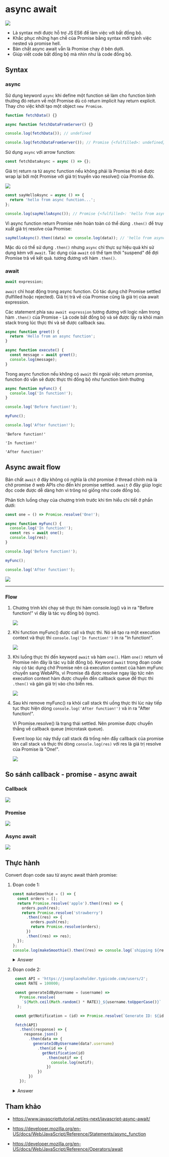 # async await

![](../images/async-await-banner.png)

- Là syntax mới được hỗ trợ JS ES6 để làm việc với bất đồng bộ.
- Khắc phục những hạn chế của Promise bằng syntax mới tránh việc nested và promise hell.
- Bản chất async await vẫn là Promise chạy ở bên dưới.
- Giúp viết code bất đồng bộ mà nhìn như là code đồng bộ.

## Syntax

### async

Sử dụng keyword `async` khi define một function sẽ làm cho function bình thường đó return về một Promise dù có return implicit hay return explicit. Thay cho việc khởi tạo một object `new Promise`.

```js
function fetchData() {}

async function fetchDataFromServer() {}

console.log(fetchData()); // undefined

console.log(fetchDataFromServer()); // Promise {<fulfilled>: undefined}
```

Sử dụng `async` với arrow function:

```js
const fetchDataAsync = async () => {};
```

Giá trị return ra từ async function nếu không phải là Promise thì sẽ được wrap lại bởi một Promise với giá trị truyền vào resolve() của Promise đó.

![](../images/async-w-promise.png)

```js
const sayHelloAsync = async () => {
  return 'hello from async function...';
};

console.log(sayHelloAsync()); // Promise {<fulfilled>: 'hello from async function...'}
```

Vì async function return Promise nên hoàn toàn có thể dùng `.then()` để truy xuất giá trị resolve của Promise:

```js
sayHelloAsync().then((data) => console.log(data)); // 'hello from async function...'
```

Mặc dù có thể sử dụng `.then()` nhưng `async` chỉ thực sự hiệu quả khi sử dụng kèm với `await`. Tác dụng của `await` có thể tạm thời "suspend" để đợi Promise trả về kết quả. tương đương với hàm `.then()`.

### await

```js
await expression;
```

`await` chỉ hoạt động trong async function. Có tác dụng chờ Promise settled (fulfilled hoặc rejected). Giá trị trả về của Promise cũng là giá trị của await expression.

Các statement phía sau `await expression` tương đương với logic nằm trong hàm `.then()` của Promise - Là code bất đồng bộ và sẽ được lấy ra khỏi main stack trong lúc thực thi và sẽ được callback sau.

```js
async function greet() {
  return 'Hello from an async function';
}

async function execute() {
  const message = await greet();
  console.log(message);
}
```

Trong async function nếu không có `await` thì ngoài việc return promise, function đó vẫn sẽ được thực thi đồng bộ như function bình thường

```js
async function myFunc() {
  console.log('In function!');
}

console.log('Before function!');

myFunc();

console.log('After function!');
```

```
'Before function!'

'In function!'

'After function!'
```

## Async await flow

Bản chất `await` ở đây không có nghĩa là chờ promise ở thread chính mà là chờ promise ở web APIs cho đến khi promise settled. `await` ở đây giúp logic đọc code được dễ dàng hơn vì trông nó giống như code đồng bộ.

Phân tích luồng chạy của chương trình trước khi tìm hiểu chi tiết ở phần dưới:

```js
const one = () => Promise.resolve('One!');

async function myFunc() {
  console.log('In function!');
  const res = await one();
  console.log(res);
}

console.log('Before function!');

myFunc();

console.log('After function!');
```

  ![](../images/async-await-flow-1.gif)

---

### Flow

1. Chương trình khi chạy sẽ thực thi hàm console.log() và in ra "Before function!" vì đây là tác vụ đồng bộ (sync).

    ![](../images/async-await-flow-2.gif)

2. Khi function myFunc() được call và thực thi. Nó sẽ tạo ra một execution context và thực thi `console.log('In function!')` in ra "In function!".

    ![](../images/async-await-flow-3.gif)

3. Khi luồng thực thi đến keyword `await` và hàm `one()`. Hàm `one()` return về Promise nên đây là tác vụ bất đồng bộ. Keyword `await` trong đoạn code này có tác dụng chờ Promise nên cả execution context của hàm myFunc chuyển sang WebAPIs, vì Promise đã được resolve ngay lập tức nên execution context hàm được chuyển đến callback queue để thực thi `.then()` và gán giá trị vào cho biến res.

    ![](../images/async-await-flow-4.gif)

4. Sau khi remove myFunc() ra khỏi call stack thì uồng thực thi lúc này tiếp tục thực hiện dòng `console.log('After function!')` và in ra "After function!".

   Vì Promise.resolve() là trạng thái settled. Nên promise được chuyển thẳng về callback queue (microtask queue).

   Event loop lúc này thấy call stack đã trống nên đẩy callback của promise lên call stack và thực thi dòng `console.log(res)` với res là giá trị resolve của Promise là "One!".

    ![](../images/async-await-flow-5.gif)

## So sánh callback - promise - async await

### Callback

![](../images/async-callback-compare.png)

### Promise

![](../images/async-promise-compare.png)

### Async await

![](../images/async-await-compare.png)

## Thực hành

Convert đoạn code sau từ async await thành promise:

1. Đoạn code 1:

   ```js
   const makeSmoothie = () => {
     const orders = [];
     return Promise.resolve('apple').then((res) => {
       orders.push(res);
       return Promise.resolve('strawberry')
         .then((res) => {
           orders.push(res);
           return Promise.resolve(orders);
         })
         .then((res) => res);
     });
   };
   console.log(makeSmoothie().then((res) => console.log(`shipping ${res}...`)));
   ```

   <details>
     <summary>Answer</summary>

   ```js
   const makeAppleFruit = () => Promise.resolve('apple');

   const makeStrawberryFruit = () => Promise.resolve('strawberry');

   const makeSmoothieAsync = async () => {
     const appleDrinkPromise = makeAppleFruit();
     const strawberryFruitPromise = makeStrawberryFruit();

     const appleDrink = await appleDrinkPromise;
     const strawberryDrink = await strawberryFruitPromise;

     return [appleDrink, strawberryDrink];
   };

   (async () => {
     console.log(`shipping ${await makeSmoothieAsync()}...`);
   })();
   ```

   </details>

2. Đoạn code 2:

   ```js
    const API = 'https://jsonplaceholder.typicode.com/users/2';
    const RATE = 100000;

    const generateIdByUsername = (username) =>
      Promise.resolve(
       `${Math.ceil(Math.random() * RATE)}_${username.toUpperCase()}`
     );

    const getNotification = (id) => Promise.resolve(`Generate ID: ${id}`);

    fetch(API)
      .then((response) => {
        response.json()
          .then(data => {
            generateIdByUsername(data?.username)
              .then(id => {
                getNotification(id)
                  .then(notif => {
                    console.log(notif);
                  })
              })
          })
      });
   ```

   <details>
     <summary>Answer</summary>

   ```js
   const API = 'https://jsonplaceholder.typicode.com/users/2';
   const RATE = 100000;

   const generateIdByUsername = async (username) =>
     `${Math.ceil(Math.random() * RATE)}_${username.toUpperCase()}`;

   const getNotification = async (id) => `Generate ID: ${id}`;

   const handleUsername = async () => {
     const response = await fetch(API);
     const { username = 'anonymous' } = await response.json();
     const userId = await generateIdByUsername(username);
     const notif = await getNotification(userId);
     return notif;
   };

   (async () => console.log(await handleUsername()))();
   ```

   </details>

## Tham khảo

- https://www.javascripttutorial.net/es-next/javascript-async-await/

- https://developer.mozilla.org/en-US/docs/Web/JavaScript/Reference/Statements/async_function

- https://developer.mozilla.org/en-US/docs/Web/JavaScript/Reference/Operators/await
